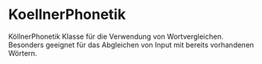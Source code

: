 # KoellnerPhonetik
KöllnerPhonetik Klasse für die Verwendung von Wortvergleichen. Besonders geeignet für das Abgleichen von Input mit bereits vorhandenen Wörtern.
